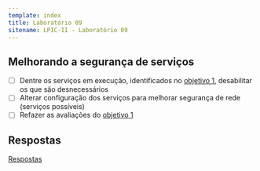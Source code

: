 ```yaml
---
template: index
title: Laboratório 09
sitename: LPIC-II - Laboratório 09
---
```


## Melhorando a segurança de serviços

* [ ] Dentre os serviços em execução, identificados no [objetivo 1](objetivos01.md), desabilitar os que são desnecessários
* [ ] Alterar configuração dos serviços para melhorar segurança de rede (serviços possíveis)
* [ ] Refazer as avaliações do [objetivo 1](objetivos01.md)

## Respostas

[Respostas](respostas02.md)
